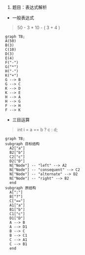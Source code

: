 1. 题目：表达式解析

+ 一般表达式

> 50 - 3 * 10 - ( 3 + 4 )

```mermaid
graph TB;
A(50)
B(3)
C(10)
D(3)
E(4)
F("-")
G("*")
H("-")
K("+")
G --> B
G --> C
K --> D
K --> E
H --> A
H --> G
F --> H
F --> K
```

+ 三目运算

> int i = a == b ? c : d;

```mermaid
graph TB;
subgraph 目标结构
  A2["a"]
  B2["b"]
  C2["c"]
  D2["D"]
  N["Node"] -- "left" --> A2
  N["Node"] -- "consequent" --> C2
  N["Node"] -- "alternate" --> D2
  N["Node"] -- "right" --> B2
  end
subgraph 原结构
  A[":"]
  B["?"]
  C["=="]
  A1["a"]
  B1["b"]
  C1["c"]
  D1["D"]
  A --> B
  A --> D1
  B --> C
  B --> C1
  C --> A1
  C --> B1
  end
```